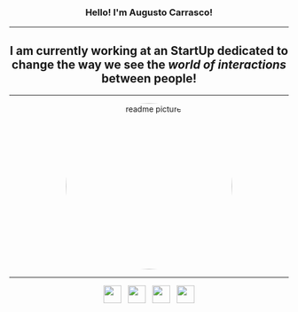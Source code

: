 

<h3 align="center"> Hello!  I'm Augusto Carrasco! </h3>
<hr>
<h2 align="center">I am currently working at an StartUp dedicated to change the way we see the <i>world of interactions</i> between people! </h2>
<hr>

<div align="center">
<img  style="border-radius:50%; width:300px; height:auto; margin:auto;" src="https://media.licdn.com/dms/image/D4D03AQETK0VjKvc0rw/profile-displayphoto-shrink_800_800/0/1695029528124?e=1701302400&v=beta&t=1UC20o_M9BhwFUMqI1onlPe65UFl5mWNgQecTiuJiEA" alt="readme picture">
</div>
<hr>
<div align="center">

</div>

<div class="socialmedia">
 
  <p align="center">
  <a href="www.linkedin.com/in/augusto-santiago-carrasco-toro-057179281" target="_blank"><img style="width:2rem; height:2rem;"src="https://raw.githubusercontent.com/rahuldkjain/github-profile-readme-generator/master/src/images/icons/Social/linked-in-alt.svg"></a>
    &nbsp
  <a href="https://www.instagram.com/agusct/" target="_blank"><img style="width:2rem; height:2rem;"src="https://raw.githubusercontent.com/rahuldkjain/github-profile-readme-generator/888aff31e1d26dd2a6acf6afebbc34970aeb0118/src/images/icons/Social/instagram.svg"></a>
     &nbsp
  <a href="https://github.com/AugustoCarrasco" target="_blank"><img style="width:2rem; height:2rem;"src="https://raw.githubusercontent.com/rahuldkjain/github-profile-readme-generator/888aff31e1d26dd2a6acf6afebbc34970aeb0118/src/images/icons/Social/github.svg"></a>
     &nbsp
  <a href="https://www.facebook.com/augusto.carrascotoro" target="_blank"><img style="width:2rem; height:2rem;"src="https://raw.githubusercontent.com/rahuldkjain/github-profile-readme-generator/888aff31e1d26dd2a6acf6afebbc34970aeb0118/src/images/icons/Social/facebook.svg"></a>
  </p>
 
</div>


